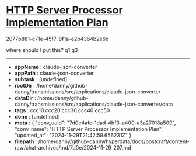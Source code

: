# [HTTP Server Processor Implementation Plan](https://claude.ai/chat/7d0e4afc-1dad-4bf3-a400-a3a27018a509)

2077b881-c71e-45f7-8f1a-e2b4364b2e6d

where should I put this? q1 q3

---

* **appName** : claude-json-converter
* **appPath** : claude-json-converter
* **subtask** : [undefined]
* **rootDir** : /home/danny/github-danny/transmissions/src/applications/claude-json-converter
* **dataDir** : /home/danny/github-danny/transmissions/src/applications/claude-json-converter/data
* **tags** : ccc10.ccc20.ccc30.ccc40.ccc50
* **done** : [undefined]
* **meta** : {
  "conv_uuid": "7d0e4afc-1dad-4bf3-a400-a3a27018a509",
  "conv_name": "HTTP Server Processor Implementation Plan",
  "updated_at": "2024-11-29T21:42:59.656231Z"
}
* **filepath** : /home/danny/github-danny/hyperdata/docs/postcraft/content-raw/chat-archives/md/7d0e/2024-11-29_207.md